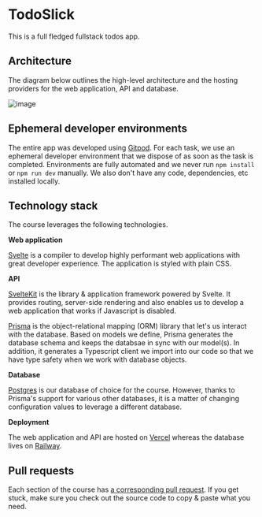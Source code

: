 # TodoSlick

This is a full fledged fullstack todos app.

## Architecture

The diagram below outlines the high-level architecture and the hosting providers for the web application, API and database.

![image](https://user-images.githubusercontent.com/788827/145879564-e7dc42d6-3055-492b-95d7-902e9a5fad96.png)

## Ephemeral developer environments

The entire app was developed using [Gitpod](https://www.gitpod.io/). For each task, we use an ephemeral developer environment that we dispose of as soon as the task is completed. Environments are fully automated and we never run `npm install` or `npm run dev` manually. We also don't have any code, dependencies, etc installed locally.

## Technology stack

The course leverages the following technologies.

**Web application**

[Svelte](https://svelte.dev/) is a compiler to develop highly performant web applications with great developer experience. The application is styled with plain CSS.

**API**

[SvelteKit](https://kit.svelte.dev/) is the library & application framework powered by Svelte. It provides routing, server-side rendering and also enables us to develop a web application that works if Javascript is disabled.

[Prisma](https://www.prisma.io/) is the object-relational mapping (ORM) library that let's us interact with the database. Based on models we define, Prisma generates the database schema and keeps the databsae in sync with our model(s). In addition, it generates a Typescript client we import into our code so that we have type safety when we work with database objects.

**Database**

[Postgres](https://www.postgresql.org/) is our database of choice for the course. However, thanks to Prisma's support for various other databases, it is a matter of changing configuration values to leverage a different database.

**Deployment**

The web application and API are hosted on [Vercel](https://vercel.com/) whereas the database lives on [Railway](https://railway.app/).

## Pull requests

Each section of the course has [a corresponding pull request](https://github.com/gitpod-io/full-stack-web-development/pulls?q=is%3Apr+is%3Aclosed). If you get stuck, make sure you check out the source code to copy & paste what you need.
